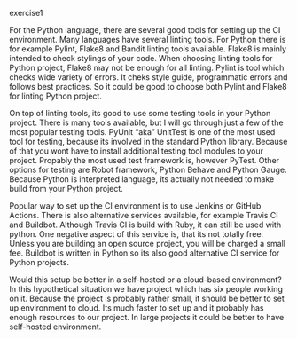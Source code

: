 exercise1

For the Python language, there are several good tools for setting up the CI environment. Many languages have several linting tools. For Python there is for example Pylint, Flake8 and Bandit linting tools available. Flake8 is mainly intended to check stylings of your code. When choosing linting tools for Python project, Flake8 may not be enough for all linting. Pylint is tool which checks wide variety of errors. It cheks style guide, programmatic errors and follows best practices. So it could be good to choose both Pylint and Flake8 for linting Python project. 

On top of linting tools, its good to use some testing tools in your Python project. There is many tools available, but I will go through just a few of the most popular testing tools. PyUnit “aka” UnitTest is one of the most used tool for testing, because its involved in the standard Python library. Because of that you wont have to install additional testing tool modules to your project. Propably the most used test framework is, however PyTest. Other options for testing are Robot framework, Python Behave and Python Gauge. Because Python is interpreted language, its actually not needed to make build from your Python project.

Popular way to set up the CI environment is to use Jenkins or GitHub Actions. There is also alternative services available, for example Travis CI and Buildbot. Although Travis CI is build with Ruby, it can still be used with python. One negative aspect of this service is, that its not totally free. Unless you are  building an open source project, you will be charged a small fee. Buildbot is written in Python so its also good alternative CI service for Python projects.

Would this setup be better in a self-hosted or a cloud-based environment? In this hypothetical situation we have project which has six people working on it. Because the project is probably rather small, it should be better to set up environment to cloud. Its much faster to set up and it probably has enough resources to our project. In large projects it could be better to have self-hosted environment.
